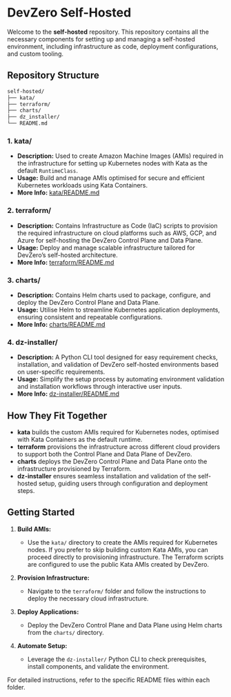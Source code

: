 # DevZero Self-Hosted

Welcome to the **self-hosted** repository. This repository contains all the necessary components for setting up and managing a self-hosted environment, including infrastructure as code, deployment configurations, and custom tooling.

## Repository Structure

```bash
self-hosted/
├── kata/
├── terraform/
├── charts/
├── dz_installer/
└── README.md
```

### 1. **kata/**
- **Description:** Used to create Amazon Machine Images (AMIs) required in the infrastructure for setting up Kubernetes nodes with Kata as the default `RuntimeClass`.
- **Usage:** Build and manage AMIs optimised for secure and efficient Kubernetes workloads using Kata Containers.
- **More Info:** [kata/README.md](./kata/README.md)

### 2. **terraform/**
- **Description:** Contains Infrastructure as Code (IaC) scripts to provision the required infrastructure on cloud platforms such as AWS, GCP, and Azure for self-hosting the DevZero Control Plane and Data Plane.
- **Usage:** Deploy and manage scalable infrastructure tailored for DevZero’s self-hosted architecture.
- **More Info:** [terraform/README.md](./terraform/README.md)

### 3. **charts/**
- **Description:** Contains Helm charts used to package, configure, and deploy the DevZero Control Plane and Data Plane.
- **Usage:** Utilise Helm to streamline Kubernetes application deployments, ensuring consistent and repeatable configurations.
- **More Info:** [charts/README.md](./charts/README.md)

### 4. **dz-installer/**
- **Description:** A Python CLI tool designed for easy requirement checks, installation, and validation of DevZero self-hosted environments based on user-specific requirements.
- **Usage:** Simplify the setup process by automating environment validation and installation workflows through interactive user inputs.
- **More Info:** [dz-installer/README.md](./dz-installer/README.md)

## How They Fit Together

- **kata** builds the custom AMIs required for Kubernetes nodes, optimised with Kata Containers as the default runtime.
- **terraform** provisions the infrastructure across different cloud providers to support both the Control Plane and Data Plane of DevZero.
- **charts** deploys the DevZero Control Plane and Data Plane onto the infrastructure provisioned by Terraform.
- **dz-installer** ensures seamless installation and validation of the self-hosted setup, guiding users through configuration and deployment steps.

## Getting Started

1. **Build AMIs:**
   - Use the `kata/` directory to create the AMIs required for Kubernetes nodes. If you prefer to skip building custom Kata AMIs, you can proceed directly to provisioning infrastructure. The Terraform scripts are configured to use the public Kata AMIs created by DevZero.

2. **Provision Infrastructure:**
   - Navigate to the `terraform/` folder and follow the instructions to deploy the necessary cloud infrastructure. 

3. **Deploy Applications:**
   - Deploy the DevZero Control Plane and Data Plane using Helm charts from the `charts/` directory.

4. **Automate Setup:**
   - Leverage the `dz-installer/` Python CLI to check prerequisites, install components, and validate the environment.

For detailed instructions, refer to the specific README files within each folder.


